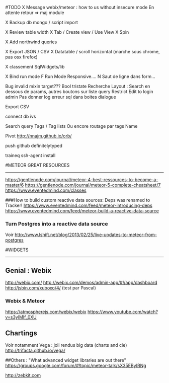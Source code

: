 #TODO
X Message webix/meteor : how to us without insecure mode
  En attente retour => maj module

X Backup db mongo / script import

X Review table width
X Tab / Create view / Use View
X Spin

X Add northwind queries

X Export JSON / CSV
X Datatable / scroll horizontal (marche sous chrome, pas osx firefox)

X classement SqlWidgets/lib

X Bind run mode
F Run Mode Responsive....
N Saut de ligne dans form...

Bug invalid mixin target???
Bool tristate
Recherche
Layout : Search en dessous de params, autres boutons sur liste query
Restrict Edit to login admin
Pas donner log erreur sql dans boites dialogue

Export CSV

connect db ivs

Search query
  Tags / Tag lists
  Ou encore routage par tags
  Name

Pivot
  http://nnajm.github.io/orb/


push github definitelytyped

traineq
  ssh-agent
  install

#METEOR GREAT RESOURCES
***********************
https://gentlenode.com/journal/meteor-4-best-ressources-to-become-a-master/6
https://gentlenode.com/journal/meteor-5-complete-cheatsheet/7
https://www.eventedmind.com/classes

###How to build custom reactive data sources:
Deps was renamed to Tracker!
https://www.eventedmind.com/feed/meteor-introducing-deps
https://www.eventedmind.com/feed/meteor-build-a-reactive-data-source

### Turn Postgres into a reactive data source
Voir http://www.lshift.net/blog/2013/02/25/live-updates-to-meteor-from-postgres

#WIDGETS
********

## Genial : Webix
http://webix.com/
http://webix.com/demos/admin-app/#!/app/dashboard
http://jsbin.com/xuboxo/4/ (test par Pascal)

### Webix & Meteor
https://atmospherejs.com/webix/webix
https://www.youtube.com/watch?v=s3ylMIf_0XU

## Chartings
Voir notamment Vega : joli rendus big data (charts and cie)
http://trifacta.github.io/vega/

##Others :
"What advanced widget libraries are out there"
https://groups.google.com/forum/#!topic/meteor-talk/sX35EByIRNg

http://zebkit.com
